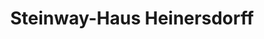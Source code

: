 ---
title: "Steinway-Haus Heinersdorff"
url: /duesseldorf/steinway-haus-heinersdorff/
shop: Instrumente
---